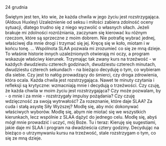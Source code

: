 24 grudnia

Świętym jest ten, kto wie,
że każda chwila w jego życiu jest rozstrzygająca. (Aldous Huxley)
Uzależnienie od seksu i miłości zabiera zdolność oceny sytuacji, dlatego trudno się z niego wyzwolić o własnych siłach.
Jeżeli brakuje mi zdolności rozróżniania, zaczynam się kierować ku różnym rzeczom, które są sprzeczne z moim dobrem.
Nie potrafię wybrać jednej, właściwej dla mnie drogi i trzymać się jej. Kręcę się w koło, miotam i w końcu tonę. ...
Wspólnota SLAA pozwala mi zrozumieć co się ze mną dzieje. To właśnie historie innych uzależnionych otwierają mi oczy, a program wskazuje właściwy kierunek. Trzymając tak zwany kurs na trzeźwość - w każdych dwudziestu czterech godzinach, dwudziestu czterech minutach, dwudziestu czterech sekundach - na bieżąco decyduję o tym, co wybieram dla siebie.
Czy jest to nałóg prowadzący do śmierci, czy droga zdrowienia, która ocala.
Każda chwila jest rozstrzygająca.
Nawet te minuty czytania i refleksji są krytyczne: wzmacniają mnie i decydują o trzeźwości.
 Czy czuję, że każda chwila w moim życiu jest rozstrzygająca? Czy może pozwalam, by - o mnie i za mnie - rozstrzygały impulsy pożądania? Czy czuję wdzięczność za swoją wytrwałość? Za rozeznanie, które daje SLAA? Za cuda i stałą asystę Siły Wyższej?
 Modlę się, aby móc dokonywać właściwych wyborów. Modlę się, abym nie miotać się we wszystkich kierunkach, lecz wspólnie z SLAA dążyć do jednego celu. Modlę się, abyś mógł mnie prowadzić i uczyć, mój Boże.
 Tu i teraz: Kieruję się sugestiami, jakie daje mi SLAA i program na dwadzieścia cztery godziny. Decydując na bieżąco o utrzymywaniu kursu na trzeźwość, stale rozstrzygam o tym, co się ze mną dzieje.
